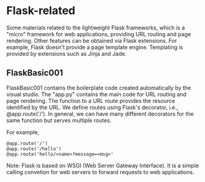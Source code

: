 # Flask-related
Some materials related to the lightweight Flask frameworks, which is a "micro" framework for web applications, providing URL routing and page rendering.
Other features can be obtained via Flask extensions. For example, Flask doesn't provide a page template engine. Templating is provided by extensions such as Jinja and Jade.

## FlaskBasic001
FlaskBasic001 contains the boilerplate code created automatically by the visual studio.
The "app.py" contains the main code for URL routing and page rendering.
The function to a URL route provides the resource identified by the URL.
We define routes using Flask's decorator, i.e., @app.route('/').
In general, we can have many different decorators for the same function but serves multiple routes.

For example, 
```
@app.route('/')
@app.route('/hello')
@app.route('hello/<name>?message=<msg>'
```

Note: Flask is based on WSGI (Web Server Gateway Interface).
It is a simple calling convetion for web servers to forward requests to web applications.


